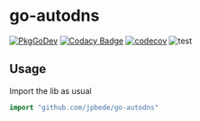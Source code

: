 # go-autodns
[![PkgGoDev](https://pkg.go.dev/badge/github.com/jpbede/go-autodns)](https://pkg.go.dev/github.com/jpbede/go-autodns)
[![Codacy Badge](https://app.codacy.com/project/badge/Grade/d8f56b33ce9c4653983e81e0ab8a3b8c)](https://www.codacy.com/gh/jpbede/go-autodns/dashboard)
[![codecov](https://codecov.io/gh/jpbede/go-autodns/branch/main/graph/badge.svg?token=ACJ41YHXN1)](https://codecov.io/gh/jpbede/go-autodns)
![test](https://github.com/jpbede/go-autodns/workflows/test/badge.svg)

## Usage

Import the lib as usual
```go
import "github.com/jpbede/go-autodns"
```